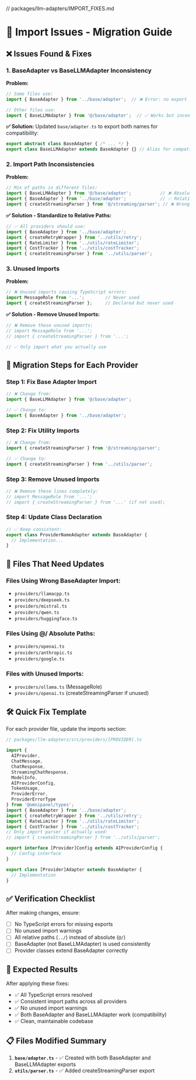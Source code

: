// packages/llm-adapters/IMPORT_FIXES.md

# 🔧 Import Issues - Migration Guide

## ❌ **Issues Found & Fixes**

### 1. **BaseAdapter vs BaseLLMAdapter Inconsistency**

**Problem:**
```typescript
// Some files use:
import { BaseAdapter } from '../base/adapter';  // ❌ Error: no export named 'BaseAdapter'

// Other files use:
import { BaseLLMAdapter } from '@/base/adapter';  // ✅ Works but inconsistent path
```

**✅ Solution:**
Updated `base/adapter.ts` to export both names for compatibility:
```typescript
export abstract class BaseAdapter { /* ... */ }
export class BaseLLMAdapter extends BaseAdapter {} // Alias for compatibility
```

### 2. **Import Path Inconsistencies**

**Problem:**
```typescript
// Mix of paths in different files:
import { BaseLLMAdapter } from '@/base/adapter';           // ❌ Absolute path
import { BaseAdapter } from '../base/adapter';             // ✅ Relative path
import { createStreamingParser } from '@/streaming/parser'; // ❌ Wrong path
```

**✅ Solution - Standardize to Relative Paths:**
```typescript
// ✅ All providers should use:
import { BaseAdapter } from '../base/adapter';
import { createRetryWrapper } from '../utils/retry';
import { RateLimiter } from '../utils/rateLimiter';
import { CostTracker } from '../utils/costTracker';
import { createStreamingParser } from '../utils/parser';
```

### 3. **Unused Imports**

**Problem:**
```typescript
// ❌ Unused imports causing TypeScript errors:
import MessageRole from '...';        // Never used
import { createStreamingParser };     // Declared but never used
```

**✅ Solution - Remove Unused Imports:**
```typescript
// ❌ Remove these unused imports:
// import MessageRole from '...';
// import { createStreamingParser } from '...';

// ✅ Only import what you actually use
```

## 🔄 **Migration Steps for Each Provider**

### **Step 1: Fix Base Adapter Import**
```typescript
// ❌ Change from:
import { BaseLLMAdapter } from '@/base/adapter';

// ✅ Change to:
import { BaseAdapter } from '../base/adapter';
```

### **Step 2: Fix Utility Imports**
```typescript
// ❌ Change from:
import { createStreamingParser } from '@/streaming/parser';

// ✅ Change to:
import { createStreamingParser } from '../utils/parser';
```

### **Step 3: Remove Unused Imports**
```typescript
// ❌ Remove these lines completely:
// import MessageRole from '...';
// import { createStreamingParser } from '...' (if not used);
```

### **Step 4: Update Class Declaration**
```typescript
// ✅ Keep consistent:
export class ProviderNameAdapter extends BaseAdapter {
  // Implementation...
}
```

## 📁 **Files That Need Updates**

### **Files Using Wrong BaseAdapter Import:**
- `providers/llamacpp.ts`
- `providers/deepseek.ts`
- `providers/mistral.ts`
- `providers/qwen.ts`
- `providers/huggingface.ts`

### **Files Using @/ Absolute Paths:**
- `providers/openai.ts`
- `providers/anthropic.ts`
- `providers/google.ts`

### **Files with Unused Imports:**
- `providers/ollama.ts` (MessageRole)
- `providers/openai.ts` (createStreamingParser if unused)

## 🛠️ **Quick Fix Template**

For each provider file, update the imports section:

```typescript
// packages/llm-adapters/src/providers/[PROVIDER].ts

import {
  AIProvider,
  ChatMessage,
  ChatResponse,
  StreamingChatResponse,
  ModelInfo,
  AIProviderConfig,
  TokenUsage,
  ProviderError,
  ProviderErrorType
} from '@omnipanel/types';
import { BaseAdapter } from '../base/adapter';
import { createRetryWrapper } from '../utils/retry';
import { RateLimiter } from '../utils/rateLimiter';
import { CostTracker } from '../utils/costTracker';
// Only import parser if actually used:
// import { createStreamingParser } from '../utils/parser';

export interface [Provider]Config extends AIProviderConfig {
  // Config interface
}

export class [Provider]Adapter extends BaseAdapter {
  // Implementation
}
```

## ✅ **Verification Checklist**

After making changes, ensure:

- [ ] No TypeScript errors for missing exports
- [ ] No unused import warnings
- [ ] All relative paths (`../`) instead of absolute (`@/`)
- [ ] BaseAdapter (not BaseLLMAdapter) is used consistently
- [ ] Provider classes extend BaseAdapter correctly

## 🎯 **Expected Results**

After applying these fixes:
- ✅ All TypeScript errors resolved
- ✅ Consistent import paths across all providers
- ✅ No unused import warnings
- ✅ Both BaseAdapter and BaseLLMAdapter work (compatibility)
- ✅ Clean, maintainable codebase

## 📋 **Files Modified Summary**

1. **`base/adapter.ts`** - ✅ Created with both BaseAdapter and BaseLLMAdapter exports
2. **`utils/parser.ts`** - ✅ Added createStreamingParser export